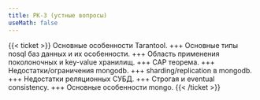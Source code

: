 ```yaml
---
title: РК-3 (устные вопросы)
useMath: false
---
```

{{< ticket >}}
Основные особенности Tarantool.
+++
Основные типы nosql баз данных и их особенности.
+++
Область применения поколоночных и key-value хранилищ.
+++
CAP теорема.
+++
Недостатки/ограничения mongodb.
+++
sharding/replication в mongodb.
+++
Недостатки реляционных СУБД.
+++
Строгая и eventual consistency.
+++
Основные особенности mongo.
{{< /ticket >}}
